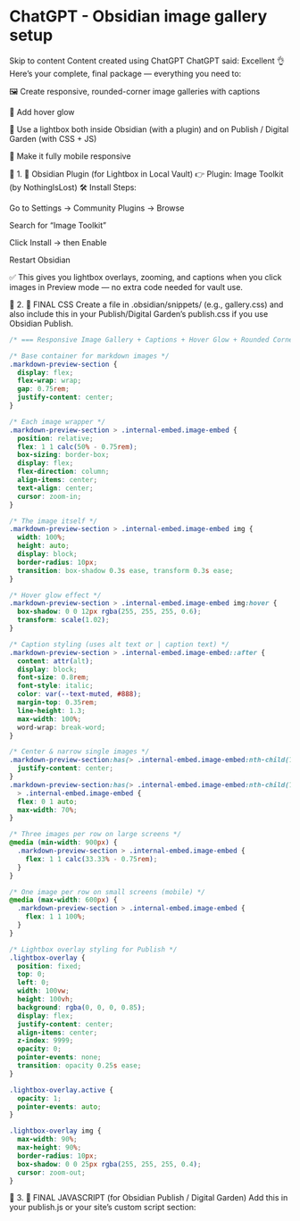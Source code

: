 # ChatGPT - Obsidian image gallery setup
Skip to content
Content created using ChatGPT
ChatGPT said:
Excellent 👌
Here’s your complete, final package — everything you need to:

🖼 Create responsive, rounded-corner image galleries with captions

🌟 Add hover glow

🧭 Use a lightbox both inside Obsidian (with a plugin) and on Publish / Digital Garden (with CSS + JS)

📱 Make it fully mobile responsive

🧭 1. 📌 Obsidian Plugin (for Lightbox in Local Vault)
👉 Plugin: Image Toolkit (by NothingIsLost)
🛠 Install Steps:

Go to Settings → Community Plugins → Browse

Search for “Image Toolkit”

Click Install → then Enable

Restart Obsidian

✅ This gives you lightbox overlays, zooming, and captions when you click images in Preview mode — no extra code needed for vault use.

🧱 2. 📄 FINAL CSS
Create a file in .obsidian/snippets/ (e.g., gallery.css) and also include this in your Publish/Digital Garden’s publish.css if you use Obsidian Publish.

```css
/* === Responsive Image Gallery + Captions + Hover Glow + Rounded Corners === */

/* Base container for markdown images */
.markdown-preview-section {
  display: flex;
  flex-wrap: wrap;
  gap: 0.75rem;
  justify-content: center;
}

/* Each image wrapper */
.markdown-preview-section > .internal-embed.image-embed {
  position: relative;
  flex: 1 1 calc(50% - 0.75rem);
  box-sizing: border-box;
  display: flex;
  flex-direction: column;
  align-items: center;
  text-align: center;
  cursor: zoom-in;
}

/* The image itself */
.markdown-preview-section > .internal-embed.image-embed img {
  width: 100%;
  height: auto;
  display: block;
  border-radius: 10px;
  transition: box-shadow 0.3s ease, transform 0.3s ease;
}

/* Hover glow effect */
.markdown-preview-section > .internal-embed.image-embed img:hover {
  box-shadow: 0 0 12px rgba(255, 255, 255, 0.6);
  transform: scale(1.02);
}

/* Caption styling (uses alt text or | caption text) */
.markdown-preview-section > .internal-embed.image-embed::after {
  content: attr(alt);
  display: block;
  font-size: 0.8rem;
  font-style: italic;
  color: var(--text-muted, #888);
  margin-top: 0.35rem;
  line-height: 1.3;
  max-width: 100%;
  word-wrap: break-word;
}

/* Center & narrow single images */
.markdown-preview-section:has(> .internal-embed.image-embed:nth-child(1):last-child) {
  justify-content: center;
}
.markdown-preview-section:has(> .internal-embed.image-embed:nth-child(1):last-child)
  > .internal-embed.image-embed {
  flex: 0 1 auto;
  max-width: 70%;
}

/* Three images per row on large screens */
@media (min-width: 900px) {
  .markdown-preview-section > .internal-embed.image-embed {
    flex: 1 1 calc(33.33% - 0.75rem);
  }
}

/* One image per row on small screens (mobile) */
@media (max-width: 600px) {
  .markdown-preview-section > .internal-embed.image-embed {
    flex: 1 1 100%;
  }
}

/* Lightbox overlay styling for Publish */
.lightbox-overlay {
  position: fixed;
  top: 0;
  left: 0;
  width: 100vw;
  height: 100vh;
  background: rgba(0, 0, 0, 0.85);
  display: flex;
  justify-content: center;
  align-items: center;
  z-index: 9999;
  opacity: 0;
  pointer-events: none;
  transition: opacity 0.25s ease;
}

.lightbox-overlay.active {
  opacity: 1;
  pointer-events: auto;
}

.lightbox-overlay img {
  max-width: 90%;
  max-height: 90%;
  border-radius: 10px;
  box-shadow: 0 0 25px rgba(255, 255, 255, 0.4);
  cursor: zoom-out;
}
```





🧠 3. 📜 FINAL JAVASCRIPT (for Obsidian Publish / Digital Garden)
Add this in your publish.js or your site’s custom script section:

<script>
document.addEventListener('DOMContentLoaded', () => {
  const images = Array.from(document.querySelectorAll('.markdown-preview-section .internal-embed.image-embed img'));
  if (!images.length) return;

  // Create lightbox overlay
  const overlay = document.createElement('div');
  overlay.classList.add('lightbox-overlay');
  const lightboxImg = document.createElement('img');
  overlay.appendChild(lightboxImg);
  document.body.appendChild(overlay);

  let currentIndex = -1;

  function openLightbox(index) {
    currentIndex = index;
    lightboxImg.src = images[currentIndex].src;
    overlay.classList.add('active');
  }

  function closeLightbox() {
    overlay.classList.remove('active');
    lightboxImg.src = '';
    currentIndex = -1;
  }

  function showNext() {
    if (currentIndex === -1) return;
    currentIndex = (currentIndex + 1) % images.length;
    lightboxImg.src = images[currentIndex].src;
  }

  function showPrev() {
    if (currentIndex === -1) return;
    currentIndex = (currentIndex - 1 + images.length) % images.length;
    lightboxImg.src = images[currentIndex].src;
  }

  // Click to open lightbox
  images.forEach((img, idx) => {
    img.addEventListener('click', () => openLightbox(idx));
  });

  // Click outside to close
  overlay.addEventListener('click', (e) => {
    if (e.target === overlay) closeLightbox();
  });

  // Keyboard navigation
  document.addEventListener('keydown', (e) => {
    if (!overlay.classList.contains('active')) return;
    if (e.key === 'ArrowRight') showNext();
    if (e.key === 'ArrowLeft') showPrev();
    if (e.key === 'Escape') closeLightbox();
  });

  // Mobile swipe support
  let startX = 0;
  overlay.addEventListener('touchstart', (e) => {
    startX = e.touches[0].clientX;
  });
  overlay.addEventListener('touchend', (e) => {
    const endX = e.changedTouches[0].clientX;
    const diff = endX - startX;
    if (Math.abs(diff) > 50) {
      diff < 0 ? showNext() : showPrev();
    }
  });
});
</script>

